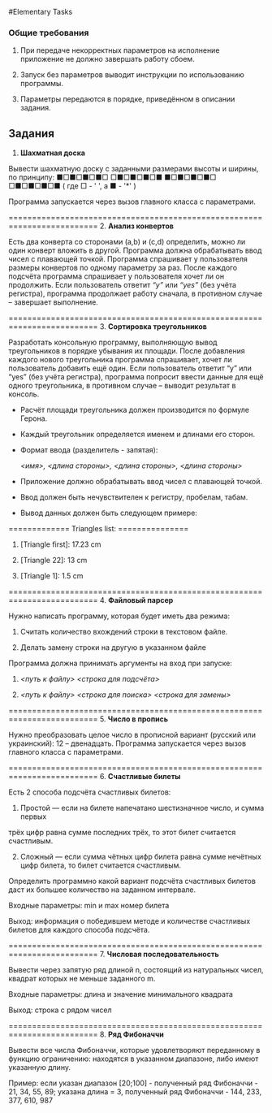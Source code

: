 #Elementary Tasks

### Общие требования

1.  При передаче некорректных параметров на исполнение приложение не должно завершать работу сбоем.
    
2.  Запуск без параметров выводит инструкции по использованию программы.
    
3.  Параметры передаются в порядке, приведённом в описании задания.
    

## Задания

1. **Шахматная доска**
    

Вывести шахматную доску с заданными размерами высоты и ширины, по принципу:
■□■□■□■□
□■□■□■□■
■□■□■□■□
□■□■□■□■
( где □ - ' ', а ■ - '*' )

Программа запускается через вызов главного класса с параметрами.

=========================================================================
2.   **Анализ конвертов**
    

Есть два конверта со сторонами (a,b) и (c,d) определить, можно ли один конверт вложить в другой. Программа должна обрабатывать ввод чисел с плавающей точкой. Программа спрашивает у пользователя размеры конвертов по одному параметру за раз. После каждого подсчёта программа спрашивает у пользователя хочет ли он продолжить. Если пользователь ответит *“y”* или *“yes”* (без учёта регистра), программа продолжает работу сначала, в противном случае – завершает выполнение.

=========================================================================
3.  **Сортировка треугольников**
    

Разработать консольную программу, выполняющую вывод треугольников в порядке убывания их площади. После добавления каждого нового треугольника программа спрашивает, хочет ли пользователь добавить ещё один. Если пользователь ответит “y” или “yes” (без учёта регистра), программа попросит ввести данные для ещё одного треугольника, в противном случае – выводит результат в консоль.

  

* Расчёт площади треугольника должен производится по формуле Герона.

* Каждый треугольник определяется именем и длинами его сторон.

* Формат ввода (разделитель - запятая):

	*<имя>, <длина стороны>, <длина стороны>, <длина стороны>*

* Приложение должно обрабатывать ввод чисел с плавающей точкой.

* Ввод должен быть нечувствителен к регистру, пробелам, табам.

* Вывод данных должен быть следующем примере:

============= Triangles list: ===============

1. [Triangle first]: 17.23 сm

2. [Triangle 22]: 13 cm

3. [Triangle 1]: 1.5 cm

=========================================================================
4. **Файловый парсер**
    

Нужно написать программу, которая будет иметь два режима:

1.  Считать количество вхождений строки в текстовом файле.
    
2.  Делать замену строки на другую в указанном файле
    

Программа должна принимать аргументы на вход при запуске:

1.  *<путь к файлу> <строка для подсчёта>*
    
2.  *<путь к файлу> <строка для поиска> <строка для замены>*
    
=========================================================================
5.  **Число в пропись**
    

Нужно преобразовать целое число в прописной вариант (русский или украинский): 12 – двенадцать. Программа запускается через вызов главного класса с параметрами.

=========================================================================
6.   **Счастливые билеты**
    

Есть 2 способа подсчёта счастливых билетов:

1. Простой — если на билете напечатано шестизначное число, и сумма первых

трёх цифр равна сумме последних трёх, то этот билет считается счастливым.

2. Сложный — если сумма чётных цифр билета равна сумме нечётных цифр билета, то билет считается счастливым.

Определить программно какой вариант подсчёта счастливых билетов даст их большее количество на заданном интервале.

Входные параметры: min и max номер билета

Выход: информация о победившем методе и количестве счастливых билетов для каждого способа подсчёта.

=========================================================================
7.   **Числовая последовательность**
    

 Вывести через запятую ряд длиной n, состоящий из натуральных чисел, квадрат которых не меньше заданного m.

Входные параметры: длина и значение минимального квадрата

Выход: строка с рядом чисел

=========================================================================
8.   **Ряд Фибоначчи**
    

Вывести все числа Фибоначчи, которые удовлетворяют переданному в функцию ограничению: находятся в указанном диапазоне, либо имеют указанную длину.

Пример: если указан диапазон [20;100] - полученный ряд Фибоначчи - 21, 34, 55, 89;
указана длина = 3, полученный ряд Фибоначчи - 144, 233, 377, 610, 987

